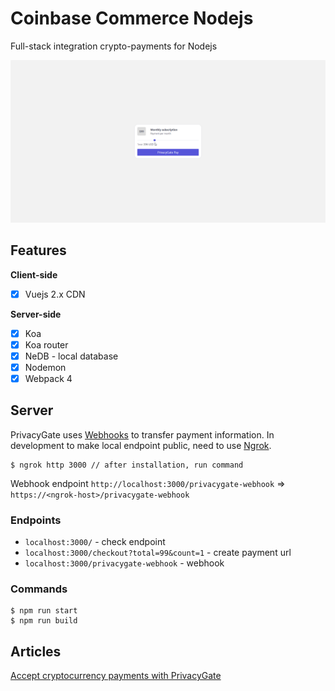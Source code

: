 # Сoinbase Сommerce Nodejs

Full-stack integration crypto-payments for Nodejs

<!-- ![](/127.0.0.1_5500.png) -->
![](/tutorial.gif)

## Features

**Client-side**

* [x] Vuejs 2.x CDN

**Server-side**

* [x] Koa
* [x] Koa router
* [x] NeDB - local database
* [x] Nodemon
* [x] Webpack 4

## Server

PrivacyGate uses [Webhooks](https://privacygate.io/docs/#webhooks) to transfer payment information. In development to make local endpoint public, need to use [Ngrok](https://ngrok.com).

```node
$ ngrok http 3000 // after installation, run command
```

Webhook endpoint `http://localhost:3000/privacygate-webhook` => `https://<ngrok-host>/privacygate-webhook`

### Endpoints

* `localhost:3000/` - check endpoint
* `localhost:3000/checkout?total=99&count=1` - create payment url
* `localhost:3000/privacygate-webhook` - webhook

### Commands

```node
$ npm run start 
$ npm run build
```

## Articles

[Accept cryptocurrency payments with PrivacyGate](...)
